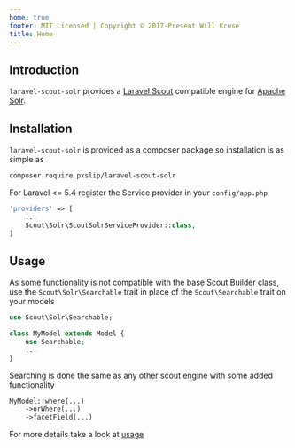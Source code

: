 ```yaml
---
home: true
footer: MIT Licensed | Copyright © 2017-Present Will Kruse
title: Home
---
```

## Introduction ##

`laravel-scout-solr` provides a [Laravel Scout](https://github.com/laravel/scout) compatible engine for [Apache Solr](http://lucene.apache.org/solr/).

## Installation ##

`laravel-scout-solr` is provided as a composer package so installation is as simple as

```bash
composer require pxslip/laravel-scout-solr
```

For Laravel <= 5.4 register the Service provider in your `config/app.php`

```php
'providers' => [
    ...
    Scout\Solr\ScoutSolrServiceProvider::class,
]
```

## Usage ##

As some functionality is not compatible with the base Scout Builder class, use the `Scout\Solr\Searchable` trait in place of the `Scout\Searchable` trait on your models

```php
use Scout\Solr\Searchable;

class MyModel extends Model {
    use Searchable;
    ...
}
```

Searching is done the same as any other scout engine with some added functionality

```php
MyModel::where(...)
    ->orWhere(...)
    ->facetField(...)
```

For more details take a look at [usage](/usage.html)
